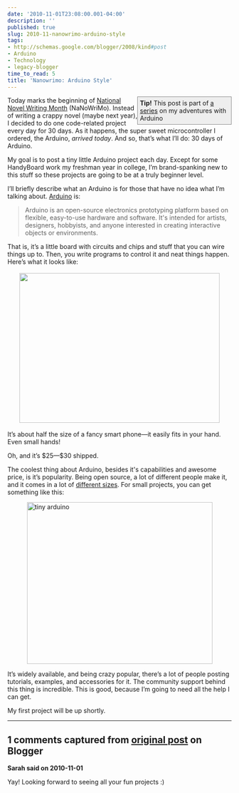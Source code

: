 ```yaml
---
date: '2010-11-01T23:08:00.001-04:00'
description: ''
published: true
slug: 2010-11-nanowrimo-arduino-style
tags:
- http://schemas.google.com/blogger/2008/kind#post
- Arduino
- Technology
- legacy-blogger
time_to_read: 5
title: 'Nanowrimo: Arduino Style'
---
```


<div style="border-bottom: #888 1px solid; border-left: #888 1px solid; padding-bottom: 5px; background-color: #eee; margin: 0px auto; padding-left: 5px; width: 200px; padding-right: 5px; float: right; border-top: #888 1px solid; border-right: #888 1px solid; padding-top: 5px;"><strong>Tip!</strong> This post is part of <a href="http://blog.wassupy.com/search/label/30%20Days%20Of%20Arduino">a series</a> on my adventures with Arduino</div>
<p>Today marks the beginning of <a href="http://www.nanowrimo.org/">National Novel Writing Month</a> (NaNoWriMo). Instead of writing a crappy novel (maybe next year), I decided to do one code-related project every day for 30 days. As it happens, the super sweet microcontroller I ordered, the Arduino, <em>arrived today</em>. And so, that’s what I’ll do: 30 days of Arduino.</p>
<p>My goal is to post a tiny little Arduino project each day. Except for some HandyBoard work my freshman year in college, I’m brand-spanking new to this stuff so these projects are going to be at a truly beginner level. </p>
<p>I’ll briefly describe what an Arduino is for those that have no idea what I’m talking about. <a href="http://arduino.cc/">Arduino</a> is:</p>
<blockquote> 
<p>Arduino is an open-source electronics prototyping platform based on flexible, easy-to-use hardware and software. It's intended for artists, designers, hobbyists, and anyone interested in creating interactive objects or environments.</p>
</blockquote>
<p>That is, it’s a little board with circuits and chips and stuff that you can wire things up to. Then, you write programs to control it and neat things happen. Here’s what it looks like:</p>  <p align="center"><img height="336" src="http://gravitech.us/Arduino/Duemilanove/Duemilanove_3.jpg" style="margin: 3px;" width="450" /></p>
<p>It’s about half the size of a fancy smart phone—it easily fits in your hand. Even small hands!</p>
<p>Oh, and it’s $25—$30 shipped.</p>
<p>The coolest thing about Arduino, besides it's capabilities and awesome price, is it’s popularity. Being open source, a lot of different people make it, and it comes in a lot of <a href="http://www.sparkfun.com/commerce/tutorial_info.php?tutorials_id=148">different sizes</a>. For small projects, you can get something like this:</p>
<p><img alt="tiny arduino" height="363" src="http://lh6.ggpht.com/_IKD9WtY5kxU/TM-AnfehJLI/AAAAAAAABJ4/iyYYIsfhNdo/tiny%20arduino%5B7%5D.jpg" style="margin: 0px auto; display: block; float: none;" title="tiny arduino" width="417" /></p>
<p>It’s widely available, and being crazy popular, there’s a lot of people posting tutorials, examples, and accessories for it. The community support behind this thing is incredible. This is good, because I’m going to need all the help I can get.</p>
<p>My first project will be up shortly.</p>

---

## 1 comments captured from [original post](https://blog.wassupy.com/2010/11/nanowrimo-arduino-style.html) on Blogger

**Sarah said on 2010-11-01**

Yay!  Looking forward to seeing all your fun projects :)

